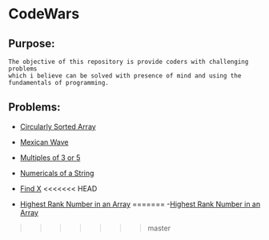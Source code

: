 # CodeWars

## Purpose:

    The objective of this repository is provide coders with challenging problems 
    which i believe can be solved with presence of mind and using the 
    fundamentals of programming.

   
## Problems: 
    
 - [Circularly Sorted Array](https://github.com/Parizval/CodeWars/tree/master/Circularly%20Sorted%20Array)
 
 - [Mexican Wave](https://github.com/Parizval/CodeWars/tree/master/Mexican%20Wave)
 
 - [Multiples of 3 or 5](https://github.com/Parizval/CodeWars/tree/master/Multiples%20of%203%20or%205)
 
 - [Numericals of a String](https://github.com/Parizval/CodeWars/tree/master/Numericals%20of%20a%20String)
 
 - [Find X](https://github.com/Parizval/CodeWars/tree/master/Find%20X)
<<<<<<< HEAD
 
- [Highest Rank Number in an Array](https://github.com/Parizval/CodeWars/tree/master/Highest%20Rank%20Number%20in%20an%20Array)
=======
 -[Highest Rank Number in an Array](https://github.com/Parizval/CodeWars/tree/master/Highest%20Rank%20Number%20in%20an%20Array)
>>>>>>> master
